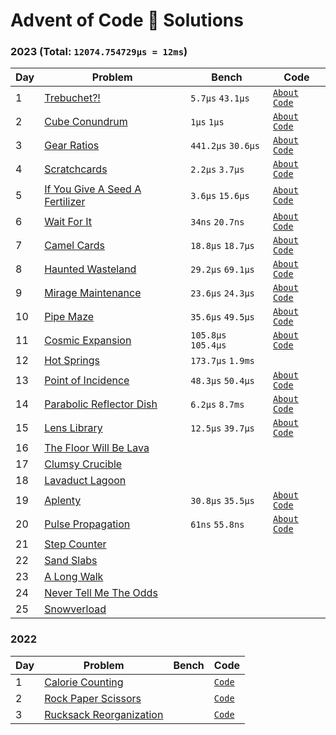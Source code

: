 # Advent of Code 🎄 Solutions

### 2023 (Total: `12074.754729µs = 12ms`)

| Day | Problem                                                                | Bench               | Code                                                        |
| --- | ---------------------------------------------------------------------- | ------------------- | ----------------------------------------------------------- |
| 1   | [Trebuchet?!](https://adventofcode.com/2023/day/1)                     | `5.7µs` `43.1µs`    | [`About`](./2023/day-1) [`Code`](./2023/day-1/src/lib.rs)   |
| 2   | [Cube Conundrum](https://adventofcode.com/2023/day/2)                  | `1µs` `1µs`         | [`About`](./2023/day-2) [`Code`](./2023/day-2/src/lib.rs)   |
| 3   | [Gear Ratios](https://adventofcode.com/2023/day/3)                     | `441.2µs` `30.6µs`  | [`About`](./2023/day-3) [`Code`](./2023/day-3/src/lib.rs)   |
| 4   | [Scratchcards](https://adventofcode.com/2023/day/4)                    | `2.2µs` `3.7µs`     | [`About`](./2023/day-4) [`Code`](./2023/day-4/src/lib.rs)   |
| 5   | [If You Give A Seed A Fertilizer](https://adventofcode.com/2023/day/5) | `3.6µs` `15.6µs`    | [`About`](./2023/day-5) [`Code`](./2023/day-5/src/lib.rs)   |
| 6   | [Wait For It](https://adventofcode.com/2023/day/6)                     | `34ns` `20.7ns`     | [`About`](./2023/day-6) [`Code`](./2023/day-6/src/lib.rs)   |
| 7   | [Camel Cards](https://adventofcode.com/2023/day/7)                     | `18.8µs` `18.7µs`   | [`About`](./2023/day-7) [`Code`](./2023/day-7/src/lib.rs)   |
| 8   | [Haunted Wasteland](https://adventofcode.com/2023/day/8)               | `29.2µs` `69.1µs`   | [`About`](./2023/day-8) [`Code`](./2023/day-8/src/lib.rs)   |
| 9   | [Mirage Maintenance](https://adventofcode.com/2023/day/9)              | `23.6µs` `24.3µs`   | [`About`](./2023/day-9) [`Code`](./2023/day-9/src/lib.rs)   |
| 10  | [Pipe Maze](https://adventofcode.com/2023/day/10)                      | `35.6µs` `49.5µs`   | [`About`](./2023/day-10) [`Code`](./2023/day-10/src/lib.rs) |
| 11  | [Cosmic Expansion](https://adventofcode.com/2023/day/11)               | `105.8µs` `105.4µs` | [`About`](./2023/day-11) [`Code`](./2023/day-11/src/lib.rs) |
| 12  | [Hot Springs](https://adventofcode.com/2023/day/12)                    | `173.7µs` `1.9ms`   |                                                             |
| 13  | [Point of Incidence](https://adventofcode.com/2023/day/13)             | `48.3µs` `50.4µs`   | [`About`](./2023/day-13) [`Code`](./2023/day-13/src/lib.rs) |
| 14  | [Parabolic Reflector Dish](https://adventofcode.com/2023/day/14)       | `6.2µs` `8.7ms`     | [`About`](./2023/day-14) [`Code`](./2023/day-14/src/lib.rs) |
| 15  | [Lens Library](https://adventofcode.com/2023/day/15)                   | `12.5µs` `39.7µs`   | [`About`](./2023/day-15) [`Code`](./2023/day-15/src/lib.rs) |
| 16  | [The Floor Will Be Lava](https://adventofcode.com/2023/day/16)         |                     |                                                             |
| 17  | [Clumsy Crucible](https://adventofcode.com/2023/day/17)                |                     |                                                             |
| 18  | [Lavaduct Lagoon](https://adventofcode.com/2023/day/18)                |                     |                                                             |
| 19  | [Aplenty](https://adventofcode.com/2023/day/19)                        | `30.8µs` `35.5µs`   | [`About`](./2023/day-19) [`Code`](./2023/day-19/src/lib.rs) |
| 20  | [Pulse Propagation](https://adventofcode.com/2023/day/20)              | `61ns` `55.8ns`     | [`About`](./2023/day-20) [`Code`](./2023/day-20/src/lib.rs) |
| 21  | [Step Counter](https://adventofcode.com/2023/day/21)                   |                     |                                                             |
| 22  | [Sand Slabs](https://adventofcode.com/2023/day/22)                     |                     |                                                             |
| 23  | [A Long Walk](https://adventofcode.com/2023/day/23)                    |                     |                                                             |
| 24  | [Never Tell Me The Odds](https://adventofcode.com/2023/day/24)         |                     |                                                             |
| 25  | [Snowverload](https://adventofcode.com/2023/day/25)                    |                     |                                                             |

<!-- (5.7 + 43.1) + (1 + 1) + (441.2 + 30.6) + (2.2 + 3.7) + (3.6659 + 15.607) + (0.034067 + 0.020762) + (18.899 + 18.772) + (29.2 + 69.1) + (23.6 + 24.3) + (35.6 + 49.5) + (105.8 + 105.4) + (173.74 + 1949.5) + (48.3 + 50.4) + (6.2 + 8700) + (12.5 + 39.7) + (30.8 + 35.5) + (0.061 + 0.055) -->

### 2022

| Day | Problem                                           | Bench | Code                              |
| --- | ------------------------------------------------- | ----- | --------------------------------- |
| 1   | [Calorie Counting](./2022/day-1/README.md)        |       | [`Code`](./2022/day-1/src/lib.rs) |
| 2   | [Rock Paper Scissors](./2022/day-2/README.md)     |       | [`Code`](./2022/day-2/src/lib.rs) |
| 3   | [Rucksack Reorganization](./2022/day-3/README.md) |       | [`Code`](./2022/day-3/src/lib.rs) |
